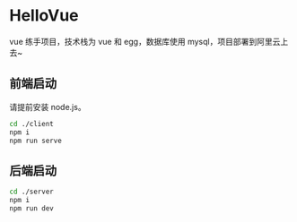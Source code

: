 # HelloVue

vue 练手项目，技术栈为 vue 和 egg，数据库使用 mysql，项目部署到阿里云上去~

## 前端启动

请提前安装 node.js。

```bash
cd ./client
npm i
npm run serve
```

## 后端启动

```bash
cd ./server
npm i
npm run dev
```